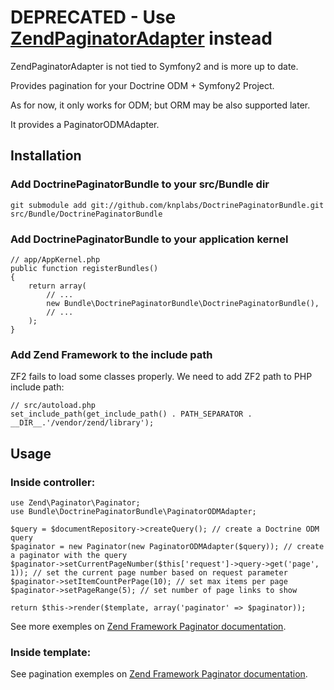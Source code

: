 # DEPRECATED - Use [ZendPaginatorAdapter](http://github.com/ornicar/ZendPaginatorAdapter) instead
ZendPaginatorAdapter is not tied to Symfony2 and is more up to date.

Provides pagination for your Doctrine ODM + Symfony2 Project.

As for now, it only works for ODM; but ORM may be also supported later.

It provides a PaginatorODMAdapter.

## Installation

### Add DoctrinePaginatorBundle to your src/Bundle dir

    git submodule add git://github.com/knplabs/DoctrinePaginatorBundle.git src/Bundle/DoctrinePaginatorBundle

### Add DoctrinePaginatorBundle to your application kernel

    // app/AppKernel.php
    public function registerBundles()
    {
        return array(
            // ...
            new Bundle\DoctrinePaginatorBundle\DoctrinePaginatorBundle(),
            // ...
        );
    }

### Add Zend Framework to the include path

ZF2 fails to load some classes properly. We need to add ZF2 path to PHP include path:

    // src/autoload.php
    set_include_path(get_include_path() . PATH_SEPARATOR . __DIR__.'/vendor/zend/library');

## Usage

### Inside controller:

    use Zend\Paginator\Paginator;
    use Bundle\DoctrinePaginatorBundle\PaginatorODMAdapter;

    $query = $documentRepository->createQuery(); // create a Doctrine ODM query
    $paginator = new Paginator(new PaginatorODMAdapter($query)); // create a paginator with the query
    $paginator->setCurrentPageNumber($this['request']->query->get('page', 1)); // set the current page number based on request parameter
    $paginator->setItemCountPerPage(10); // set max items per page
    $paginator->setPageRange(5); // set number of page links to show

    return $this->render($template, array('paginator' => $paginator));

See more exemples on [Zend Framework Paginator documentation](http://framework.zend.com/manual/en/zend.paginator.usage.html).

### Inside template:

See pagination exemples on [Zend Framework Paginator documentation](http://framework.zend.com/manual/en/zend.paginator.usage.html).
